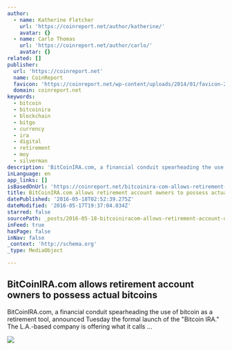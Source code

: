```yaml
---
author:
  - name: Katherine Fletcher
    url: 'https://coinreport.net/author/katherine/'
    avatar: {}
  - name: Carlo Thomas
    url: 'https://coinreport.net/author/carlo/'
    avatar: {}
related: []
publisher:
  url: 'https://coinreport.net'
  name: CoinReport
  favicon: 'https://coinreport.net/wp-content/uploads/2014/01/favicon-2.ico'
  domain: coinreport.net
keywords:
  - bitcoin
  - bitcoinira
  - blockchain
  - bitgo
  - currency
  - ira
  - digital
  - retirement
  - moy
  - silverman
description: 'BitCoinIRA.com, a financial conduit spearheading the use of bitcoin as a retirement tool, announced Tuesday the formal launch of the "Bitcoin IRA." The L.A.-based company is offering what it calls ...'
inLanguage: en
app_links: []
isBasedOnUrl: 'https://coinreport.net/bitcoinira-com-allows-retirement-account-owners-possess-actual-bitcoins/'
title: BitCoinIRA.com allows retirement account owners to possess actual bitcoins
datePublished: '2016-05-18T02:52:39.275Z'
dateModified: '2016-05-17T19:37:04.034Z'
starred: false
sourcePath: _posts/2016-05-18-bitcoiniracom-allows-retirement-account-owners-to-possess-a.md
inFeed: true
hasPage: false
inNav: false
_context: 'http://schema.org'
_type: MediaObject

---
```

<article style=""><h1>BitCoinIRA.com allows retirement account owners to possess actual bitcoins</h1><p>BitCoinIRA.com, a financial conduit spearheading the use of bitcoin as a retirement tool, announced Tuesday the formal launch of the "Bitcoin IRA." The L.A.-based company is offering what it calls ...</p><img src="https://coinreport.net/wp-content/uploads/2016/05/BitcoinIRA-150x150.png" /></article>